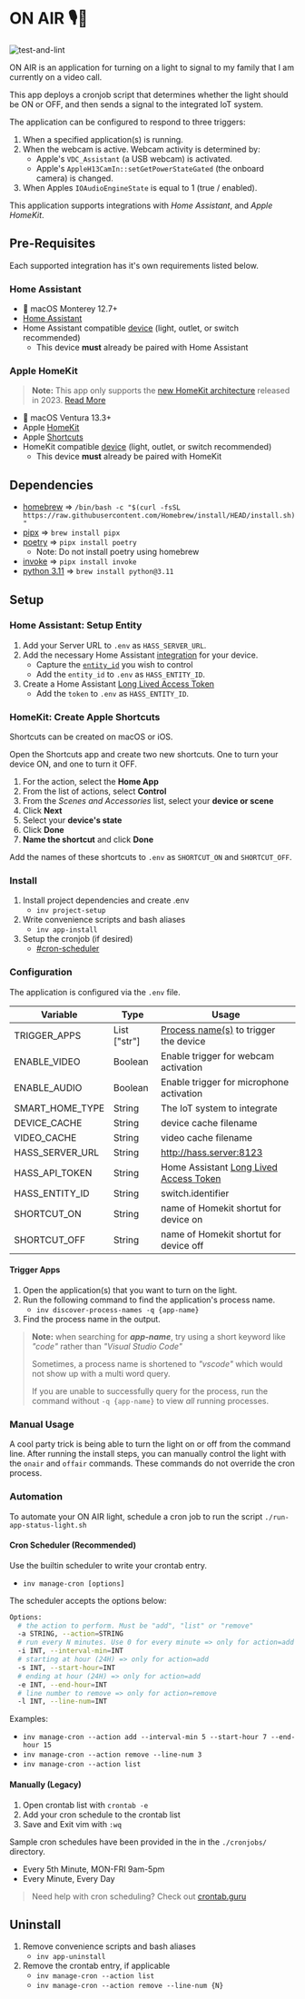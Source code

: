 # ON AIR 🎙️🚨
![test-and-lint](https://github.com/cakeholeDC/on-air/actions/workflows/test-and-lint.yml/badge.svg)

ON AIR is an application for turning on a light to signal to my family that I am currently on a video call. 

This app deploys a cronjob script that determines whether the light should be ON or OFF, and then sends a signal to the integrated IoT system.

The application can be configured to respond to three triggers:
1. When a specified application(s) is running.
1. When the webcam is active. Webcam activity is determined by:
    - Apple's `VDC_Assistant` (a USB webcam) is activated.
    - Apple's `AppleH13CamIn::setGetPowerStateGated` (the onboard camera) is changed.
1. When Apples `IOAudioEngineState` is equal to 1 (true / enabled). 

<!-- TODO: Smartthings: see the branch `smartthings` -->
This application supports integrations with _Home Assistant_, and _Apple HomeKit_.

## Pre-Requisites  
Each supported integration has it's own requirements listed below.

### Home Assistant
-  macOS Monterey 12.7+
- [Home Assistant](https://www.home-assistant.io/)
- Home Assistant compatible [device](https://www.home-assistant.io/integrations/) (light, outlet, or switch recommended)
    - This device **must** already be paired with Home Assistant

### Apple HomeKit
> **Note:** This app only supports the [new HomeKit architecture](https://support.apple.com/en-us/102287) released in 2023. [Read More](https://www.reddit.com/r/HomeKit/comments/zsir3n/explanation_on_new_homekit_architecture/)
-  macOS Ventura 13.3+
- Apple [HomeKit](https://www.apple.com/home-app/)
- Apple [Shortcuts](https://support.apple.com/guide/shortcuts/welcome/ios)
- HomeKit compatible [device](https://www.apple.com/home-app/accessories/) (light, outlet, or switch recommended)
    - This device **must** already be paired with HomeKit

## Dependencies
- [homebrew](https://brew.sh/) => `/bin/bash -c "$(curl -fsSL https://raw.githubusercontent.com/Homebrew/install/HEAD/install.sh)"`
- [pipx](https://pypa.github.io/pipx/) => `brew install pipx`
- [poetry](https://python-poetry.org/) => `pipx install poetry`
    - Note: Do not install poetry using homebrew
- [invoke](https://github.com/pyinvoke/invoke) => `pipx install invoke`
- [python 3.11](https://www.python.org/downloads/release/python-3110/) => `brew install python@3.11`

## Setup
### Home Assistant: Setup Entity
1. Add your Server URL to `.env` as `HASS_SERVER_URL`.
1. Add the necessary Home Assistant [integration](https://www.home-assistant.io/getting-started/integration/) for your device.
    - Capture the [`entity_id`](https://www.home-assistant.io/docs/configuration/customizing-devices/) you wish to control
    - Add the `entity_id` to `.env` as `HASS_ENTITY_ID`.
1. Create a Home Assistant [Long Lived Access Token](https://developers.home-assistant.io/docs/auth_api/#long-lived-access-token)
    - Add the `token` to `.env` as `HASS_ENTITY_ID`.

### HomeKit: Create Apple Shortcuts
Shortcuts can be created on macOS or iOS. 

Open the Shortcuts app and create two new shortcuts. One to turn your device ON, and one to turn it OFF. 

1. For the action, select the **Home App**
1. From the list of actions, select **Control**
1. From the _Scenes and Accessories_ list, select your **device or scene**
1. Click **Next**
1. Select your **device's state**
1. Click **Done**
1. **Name the shortcut** and click **Done**

Add the names of these shortcuts to `.env` as `SHORTCUT_ON` and `SHORTCUT_OFF`.

### Install
1. Install project dependencies and create .env
    - `inv project-setup`
1. Write convenience scripts and bash aliases
    - `inv app-install`
1. Setup the cronjob (if desired)
    - [#cron-scheduler](#cron-scheduler-recommended)

### Configuration
The application is configured via the `.env` file.

| Variable       | Type        | Usage      |
| -------------- | ----------- | ---------- |
| TRIGGER_APPS   | List ["str"]| [Process name(s)](#trigger-apps) to trigger the device |
| ENABLE_VIDEO   | Boolean     | Enable trigger for webcam activation | 
| ENABLE_AUDIO   | Boolean     | Enable trigger for microphone activation | 
| SMART_HOME_TYPE   | String     | The IoT system to integrate | 
| DEVICE_CACHE   | String      | device cache filename |
| VIDEO_CACHE    | String      | video cache filename |
| HASS_SERVER_URL    | String      | http://hass.server:8123 |
| HASS_API_TOKEN    | String      | Home Assistant [Long Lived Access Token](https://developers.home-assistant.io/docs/auth_api/#long-lived-access-token) |
| HASS_ENTITY_ID    | String      | switch.identifier |
| SHORTCUT_ON    | String      | name of Homekit shortut for device on |
| SHORTCUT_OFF   | String      | name of Homekit shortut for device off |

#### Trigger Apps
1. Open the application(s) that you want to turn on the light.
1. Run the following command to find the application's process name. 
    - `inv discover-process-names -q {app-name}`
1. Find the process name in the output.

> **Note:** when searching for **_app-name_**, try using a short keyword like _"code"_ rather than _"Visual Studio Code"_
> 
> Sometimes, a process name is shortened to _"vscode"_ which would not show up with a multi word query.
>
> If you are unable to successfully query for the process, run the command without `-q {app-name}` to view *all* running processes. 

### Manual Usage
A cool party trick is being able to turn the light on or off from the command line. After running the install steps, you can manually control the light with the `onair` and `offair` commands. These commands do not override the cron process.

### Automation
To automate your ON AIR light, schedule a cron job to run the script `./run-app-status-light.sh`

#### Cron Scheduler (Recommended)
Use the builtin scheduler to write your crontab entry.
- `inv manage-cron [options]`

The scheduler accepts the options below:
```sh
Options:
  # the action to perform. Must be "add", "list" or "remove"
  -a STRING, --action=STRING
  # run every N minutes. Use 0 for every minute => only for action=add
  -i INT, --interval-min=INT
  # starting at hour (24H) => only for action=add
  -s INT, --start-hour=INT
  # ending at hour (24H) => only for action=add
  -e INT, --end-hour=INT
  # line number to remove => only for action=remove
  -l INT, --line-num=INT
```

Examples:
- `inv manage-cron --action add --interval-min 5 --start-hour 7 --end-hour 15`
- `inv manage-cron --action remove --line-num 3`
- `inv manage-cron --action list`

#### Manually (Legacy)
1. Open crontab list with `crontab -e`
2. Add your cron schedule to the crontab list
3. Save and Exit vim with `:wq`

Sample cron schedules have been provided in the in the `./cronjobs/` directory.
- Every 5th Minute, MON-FRI 9am-5pm
- Every Minute, Every Day

> Need help with cron scheduling? Check out [crontab.guru](https://crontab.guru/)

## Uninstall
1. Remove convenience scripts and bash aliases
    - `inv app-uninstall`
1. Remove the crontab entry, if applicable
    - `inv manage-cron --action list`
    - `inv manage-cron --action remove --line-num {N}`
